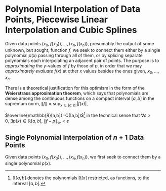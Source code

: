 # Polynomial Interpolation of Data Points, Piecewise Linear Interpolation and Cubic Splines

Given data points $(x_0,f(x_0)),\dots,(x_n,f(x_n))$, presumably the output of some unknown, but sought, function $f$, we seek to connect them either by a single polynomial $p(x)$ passing through all of them, or by splicing separate polynomials each interpolating an adjacent pair of points.  The purpose is to *approximating* the $y$-values of $f$ by those of $p$, in order that we may *approximately evaluate* $f(x)$ at other $x$ values besides the ones given, $x_0,\dots,x_n$.  

There is a theoretical justification for this optimism in the form of the **Weierstrass approximation theorem**, which says that polynomials are dense among the continuous functions on a compact interval $[a,b]$ in the supremum norm, $\lVert f\rVert=\sup_{x\in [a,b]}|f(x)|$,

$\overline{\mathbb{R}[a,b]}=C([a,b])$[^1] in the technical sense that $\forall \varepsilon>0,\ \exists p(x)\in \mathbb{R}[a,b],\ \lVert f-p\rVert_\infty<\varepsilon$ 

## Single Polynomial Interpolation of $n+1$ Data Points

Given data points $(x_0,f(x_0)),\dots,(x_n,f(x_n))$, we first seek to connect them by a single polynomial $p(x)$.  

[^1]: $\mathbb{R}[a,b]$ denotes the polynomials $\mathbb{R}[x]$ restricted, as functions, to the interval $[a,b]$.